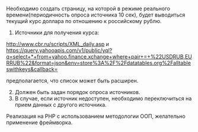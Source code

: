 Необходимо создать страницу, на которой в режиме реального времени(периодичность опроса источника 10 сек), будет выводиться текущий курс доллара по отношению к российскому рублю.
1. Источники для получения курса:

http://www.cbr.ru/scripts/XML_daily.asp
и
https://query.yahooapis.com/v1/public/yql?q=select+*+from+yahoo.finance.xchange+where+pair+=+%22USDRUB,EURRUB%22&format=json&env=store%3A%2F%2Fdatatables.org%2Falltableswithkeys&callback=

предполагается, что список может быть расширен.

2. Должен быть задан порядок опроса источников.
3. В случае, если источник недоступен, необходимо переключиться на прием данных с другого источника.
 
Реализация на PHP с использованием методологии ООП, желательно применение фреймворка.
